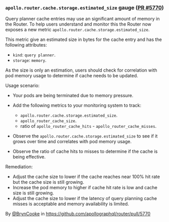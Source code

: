 ### `apollo.router.cache.storage.estimated_size` gauge ([PR #5770](https://github.com/apollographql/router/pull/5770))

Query planner cache entries may use an significant amount of memory in the Router.
To help users understand and monitor this the Router now exposes a new metric `apollo.router.cache.storage.estimated_size`.

This metric give an estimated size in bytes for the cache entry and has the following attributes:
- `kind`: `query planner`.
- `storage`: `memory`.

As the size is only an estimation, users should check for correlation with pod memory usage to determine if cache needs to be updated.

Usage scenario:
* Your pods are being terminated due to memory pressure.
* Add the following metrics to your monitoring system to track:
  * `apollo.router.cache.storage.estimated_size`.
  * `apollo_router_cache_size`.
  * ratio of `apollo_router_cache_hits` - `apollo_router_cache_misses`.

* Observe the `apollo.router.cache.storage.estimated_size` to see if it grows over time and correlates with pod memory usage.
* Observe the ratio of cache hits to misses to determine if the cache is being effective.

Remediation:
* Adjust the cache size to lower if the cache reaches near 100% hit rate but the cache size is still growing.
* Increase the pod memory to higher if cache hit rate is low and cache size is still growing.
* Adjust the cache size to lower if the latency of query planning cache misses is acceptable and memory availability is limited.

By [@BrynCooke](https://github.com/BrynCooke) in https://github.com/apollographql/router/pull/5770